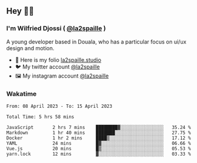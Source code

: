 ## Hey 👋🏾
### I'm Wilfried Djossi ( <a href="https://twitter.com/la2spaille/" target="_blank">@la2spaille</a> )
A young developer based in Douala, who has a particular focus on ui/ux design and motion.

- 🎨 Here is my folio [la2spaille.studio](https://la2spaille.studio/)
- 🐦 My twitter account [@la2spaille](https://twitter.com/la2spaille/)
- 🖼 My instagram account [@la2spaille](https://www.instagram.com/la2spaille/)

### Wakatime
<!--START_SECTION:waka-->

```text
From: 08 April 2023 - To: 15 April 2023

Total Time: 5 hrs 58 mins

JavaScript       2 hrs 7 mins    ████████▓░░░░░░░░░░░░░░░░   35.24 %
Markdown         1 hr 40 mins    ███████░░░░░░░░░░░░░░░░░░   27.75 %
Docker           1 hr 2 mins     ████▒░░░░░░░░░░░░░░░░░░░░   17.12 %
YAML             24 mins         █▓░░░░░░░░░░░░░░░░░░░░░░░   06.66 %
Vue.js           20 mins         █▒░░░░░░░░░░░░░░░░░░░░░░░   05.53 %
yarn.lock        12 mins         ▓░░░░░░░░░░░░░░░░░░░░░░░░   03.33 %
```

<!--END_SECTION:waka-->
<!--
**la2spaille/la2spaille** is a ✨ _special_ ✨ repository because its `README.md` (this file) appears on your GitHub profile.

Here are some ideas to get you started:

- 🔭 I’m currently working on ...
- 🌱 I’m currently learning ...
- 👯 I’m looking to collaborate on ...
- 🤔 I’m looking for help with ...
- 💬 Ask me about ...
- 📫 How to reach me: ...
- 😄 Pronouns: ...
- ⚡ Fun fact: ...
-->
